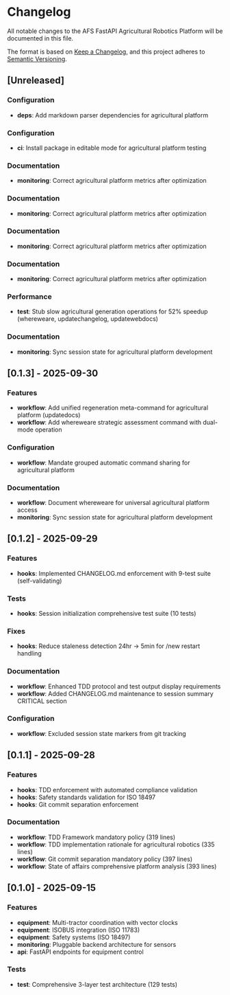 # Changelog

All notable changes to the AFS FastAPI Agricultural Robotics Platform will be documented in this file.

The format is based on [Keep a Changelog](https://keepachangelog.com/en/1.0.0/),
and this project adheres to [Semantic Versioning](https://semver.org/spec/v2.0.0.html).

## [Unreleased]

### Configuration
- **deps**: Add markdown parser dependencies for agricultural platform

### Configuration
- **ci**: Install package in editable mode for agricultural platform testing

### Documentation
- **monitoring**: Correct agricultural platform metrics after optimization

### Documentation
- **monitoring**: Correct agricultural platform metrics after optimization

### Documentation
- **monitoring**: Correct agricultural platform metrics after optimization

### Documentation

- **monitoring**: Correct agricultural platform metrics after optimization

### Performance

- **test**: Stub slow agricultural generation operations for 52% speedup (whereweare, updatechangelog, updatewebdocs)

### Documentation

- **monitoring**: Sync session state for agricultural platform development

## [0.1.3] - 2025-09-30

### Features

- **workflow**: Add unified regeneration meta-command for agricultural platform (updatedocs)
- **workflow**: Add whereweare strategic assessment command with dual-mode operation

### Configuration  

- **workflow**: Mandate grouped automatic command sharing for agricultural platform

### Documentation

- **workflow**: Document whereweare for universal agricultural platform access
- **monitoring**: Sync session state for agricultural platform development

## [0.1.2] - 2025-09-29

### Features

- **hooks**: Implemented CHANGELOG.md enforcement with 9-test suite (self-validating)

### Tests

- **hooks**: Session initialization comprehensive test suite (10 tests)

### Fixes

- **hooks**: Reduce staleness detection 24hr → 5min for /new restart handling

### Documentation

- **workflow**: Enhanced TDD protocol and test output display requirements
- **workflow**: Added CHANGELOG.md maintenance to session summary CRITICAL section

### Configuration

- **workflow**: Excluded session state markers from git tracking

## [0.1.1] - 2025-09-28

### Features

- **hooks**: TDD enforcement with automated compliance validation
- **hooks**: Safety standards validation for ISO 18497
- **hooks**: Git commit separation enforcement

### Documentation

- **workflow**: TDD Framework mandatory policy (319 lines)
- **workflow**: TDD implementation rationale for agricultural robotics (335 lines)
- **workflow**: Git commit separation mandatory policy (397 lines)
- **workflow**: State of affairs comprehensive platform analysis (393 lines)

## [0.1.0] - 2025-09-15

### Features

- **equipment**: Multi-tractor coordination with vector clocks
- **equipment**: ISOBUS integration (ISO 11783)
- **equipment**: Safety systems (ISO 18497)
- **monitoring**: Pluggable backend architecture for sensors
- **api**: FastAPI endpoints for equipment control

### Tests

- **test**: Comprehensive 3-layer test architecture (129 tests)

